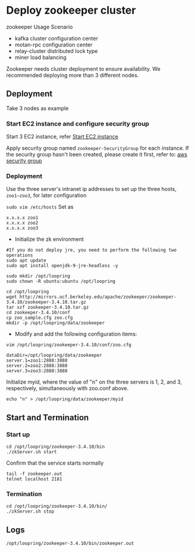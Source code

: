# Deploy zookeeper cluster

zookeeper Usage Scenario
* kafka cluster configuration center
* motan-rpc configuration center
* relay-cluster distributed lock type
* miner load balancing

Zookeeper needs cluster deployment to ensure availability. We recommended deploying more than 3 different nodes.

## Deployment
Take 3 nodes as example

### Start EC2 instance and configure security group
Start 3 EC2 instance, refer [Start EC2 instance](new_ec2.md)

Apply security group named `zookeeper-SecurityGroup` for each instance. If the security group hasn't been created, please create it first, refer to: [aws security group](security_group.md) 

### Deployment
Use the three server's intranet ip addresses to set up the three hosts, `zoo1~zoo3`, for later configuration

`sudo vim /etc/hosts`
Set as
```
x.x.x.x zoo1
x.x.x.x zoo2
x.x.x.x zoo3
```

* Initialize the zk environment

```
#If you do not deploy jre, you need to perform the following two operations
sudo apt update
sudo apt install openjdk-9-jre-headless -y

sudo mkdir /opt/loopring
sudo chown -R ubuntu:ubuntu /opt/loopring

cd /opt/loopring
wget http://mirrors.ocf.berkeley.edu/apache/zookeeper/zookeeper-3.4.10/zookeeper-3.4.10.tar.gz
tar xzf zookeeper-3.4.10.tar.gz
cd zookeeper-3.4.10/conf
cp zoo_sample.cfg zoo.cfg
mkdir -p /opt/loopring/data/zookeeper
```

* Modify and add the following configuration items:

`vim /opt/loopring/zookeeper-3.4.10/conf/zoo.cfg`
```
dataDir=/opt/loopring/data/zookeeper
server.1=zoo1:2888:3888
server.2=zoo2:2888:3888
server.3=zoo3:2888:3888
```

Initialize myid, where the value of "n" on the three servers is 1, 2, and 3, respectively, simultaneously with zoo.conf above.

`echo "n" > /opt/loopring/data/zookeeper/myid`

## Start and Termination

### Start up
```
cd /opt/loopring/zookeeper-3.4.10/bin
./zkServer.sh start
```

Confirm that the service starts normally

```
tail -f zookeeper.out
telnet localhost 2181
```

### Termination
```
cd /opt/loopring/zookeeper-3.4.10/bin/
./zkServer.sh stop
```

## Logs
`/opt/loopring/zookeeper-3.4.10/bin/zookeeper.out`
